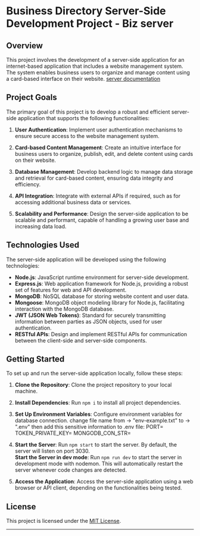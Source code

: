 # Business Directory Server-Side Development Project - Biz server

## Overview

This project involves the development of a server-side application for an internet-based application that includes a website management system. The system enables business users to organize and manage content using a card-based interface on their website.
[server documentation](https://documenter.getpostman.com/view/32178826/2sA2xe3ZNx)

## Project Goals

The primary goal of this project is to develop a robust and efficient server-side application that supports the following functionalities:

1. **User Authentication**: Implement user authentication mechanisms to ensure secure access to the website management system.

2. **Card-based Content Management**: Create an intuitive interface for business users to organize, publish, edit, and delete content using cards on their website.

3. **Database Management**: Develop backend logic to manage data storage and retrieval for card-based content, ensuring data integrity and efficiency.

4. **API Integration**: Integrate with external APIs if required, such as for accessing additional business data or services.

5. **Scalability and Performance**: Design the server-side application to be scalable and performant, capable of handling a growing user base and increasing data load.

## Technologies Used

The server-side application will be developed using the following technologies:

- **Node.js**: JavaScript runtime environment for server-side development.
- **Express.js**: Web application framework for Node.js, providing a robust set of features for web and API development.
- **MongoDB**: NoSQL database for storing website content and user data.
- **Mongoose**: MongoDB object modeling library for Node.js, facilitating interaction with the MongoDB database.
- **JWT (JSON Web Tokens)**: Standard for securely transmitting information between parties as JSON objects, used for user authentication.
- **RESTful APIs**: Design and implement RESTful APIs for communication between the client-side and server-side components.

## Getting Started

To set up and run the server-side application locally, follow these steps:

1. **Clone the Repository**: Clone the project repository to your local machine.

2. **Install Dependencies**: Run `npm i` to install all project dependencies.

3. **Set Up Environment Variables**: Configure environment variables for database connection.
   change file name from &rarr; "env-example.txt" to &rarr; ".env"
   then add this sensitive information to .env file:
   PORT=
   TOKEN_PRIVATE_KEY=
   MONGODB_CON_STR=

4. **Start the Server**: Run `npm start` to start the server. By default, the server will listen on port 3030.
   <br>
   **Start the Server in dev mode**: Run `npm run dev` to start the server in development mode with nodemon. This will automatically restart the server whenever code changes are detected.<br>

5. **Access the Application**: Access the server-side application using a web browser or API client, depending on the functionalities being tested.

## License

This project is licensed under the [MIT License](LICENSE).

---
